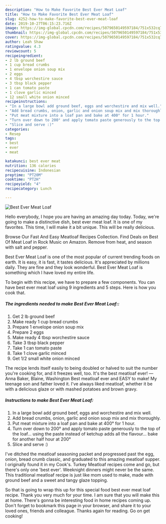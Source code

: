 ```yaml
---
description: "How to Make Favorite Best Ever Meat Loaf"
title: "How to Make Favorite Best Ever Meat Loaf"
slug: 4252-how-to-make-favorite-best-ever-meat-loaf
date: 2019-10-27T06:15:23.716Z
image: https://img-global.cpcdn.com/recipes/5079650149597184/751x532cq70/best-ever-meat-loaf-recipe-main-photo.jpg
thumbnail: https://img-global.cpcdn.com/recipes/5079650149597184/751x532cq70/best-ever-meat-loaf-recipe-main-photo.jpg
cover: https://img-global.cpcdn.com/recipes/5079650149597184/751x532cq70/best-ever-meat-loaf-recipe-main-photo.jpg
author: Leah Shaw
ratingvalue: 4.3
reviewcount: 5
recipeingredient:
- 2 lb ground beef
- 1 cup bread crumbs
- 1 envelope onion soup mix
- 2 eggs
- 4 tbsp worchestire sauce
- 3 tbsp black pepper
- 1 can tomato paste
- 1 clove garlic minced
- 12 small white onion minced
recipeinstructions:
- "In a large bowl add ground beef, eggs and worchestire and mix well."
- "Add bread crumbs, onion, garlic and onion soup mix and mix thoroughly."
- "Put meat mixture into a loaf pan and bake at 400° for 1 hour."
- "Turn over down to 200° and apply tomato paste generously to the top of the loaf... using the paste instead of ketchup adds all the flavour... bake for another half hour at 200°"
- "Slice and serve :)"
categories:
- Resep
tags:
- best
- ever
- meat

katakunci: best ever meat
nutrition: 136 calories
recipecuisine: Indonesian
preptime: "PT20M"
cooktime: "PT2H"
recipeyield: "4"
recipecategory: Lunch

---
```



![Best Ever Meat Loaf](https://img-global.cpcdn.com/recipes/5079650149597184/751x532cq70/best-ever-meat-loaf-recipe-main-photo.jpg)

Hello everybody, I hope you are having an amazing day today. Today, we're going to make a distinctive dish, best ever meat loaf. It is one of my favorites. This time, I will make it a bit unique. This will be really delicious.

Browse Our Fast And Easy Meatloaf Recipes Collection. Find Deals on Best Of Meat Loaf in Rock Music on Amazon. Remove from heat, and season with salt and pepper.

Best Ever Meat Loaf is one of the most popular of current trending foods on earth. It is easy, it is fast, it tastes delicious. It's appreciated by millions daily. They are fine and they look wonderful. Best Ever Meat Loaf is something which I have loved my entire life.


To begin with this recipe, we have to prepare a few components. You can have best ever meat loaf using 9 ingredients and 5 steps. Here is how you cook that.

##### The ingredients needed to make Best Ever Meat Loaf::

1. Get 2 lb ground beef
1. Make ready 1 cup bread crumbs
1. Prepare 1 envelope onion soup mix
1. Prepare 2 eggs
1. Make ready 4 tbsp worchestire sauce
1. Take 3 tbsp black pepper
1. Take 1 can tomato paste
1. Take 1 clove garlic minced
1. Get 1/2 small white onion minced


The recipe lends itself easily to being doubled or halved to suit the number you&#39;re cooking for, and it freezes well, too. It&#39;s the best meatloaf ever! —Anna Baker, Blaine, Washington Best meatloaf ever and EASY to make! My teenage son and father loved it. I&#39;ve always liked meatloaf, whether it be with a delicious glaze or with mashed potatoes and brown gravy. 

##### Instructions to make Best Ever Meat Loaf:

1. In a large bowl add ground beef, eggs and worchestire and mix well.
1. Add bread crumbs, onion, garlic and onion soup mix and mix thoroughly.
1. Put meat mixture into a loaf pan and bake at 400° for 1 hour.
1. Turn over down to 200° and apply tomato paste generously to the top of the loaf... using the paste instead of ketchup adds all the flavour... bake for another half hour at 200°
1. Slice and serve :)


I&#39;ve ditched the meatloaf seasoning packet and progressed past the egg, onion, bread crumb classic, and graduated to this amazing meatloaf supper. I originally found it in my Cook&#39;s. Turkey Meatloaf recipes come and go, but there&#39;s only one &#39;best ever&#39;. Weeknight dinners might never be the same. This traditional meatloaf recipe is just like mom used to make, made with ground beef and a sweet and tangy glaze topping. 

So that is going to wrap this up for this special food best ever meat loaf recipe. Thank you very much for your time. I am sure that you will make this at home. There's gonna be interesting food in home recipes coming up. Don't forget to bookmark this page in your browser, and share it to your loved ones, friends and colleague. Thanks again for reading. Go on get cooking!

